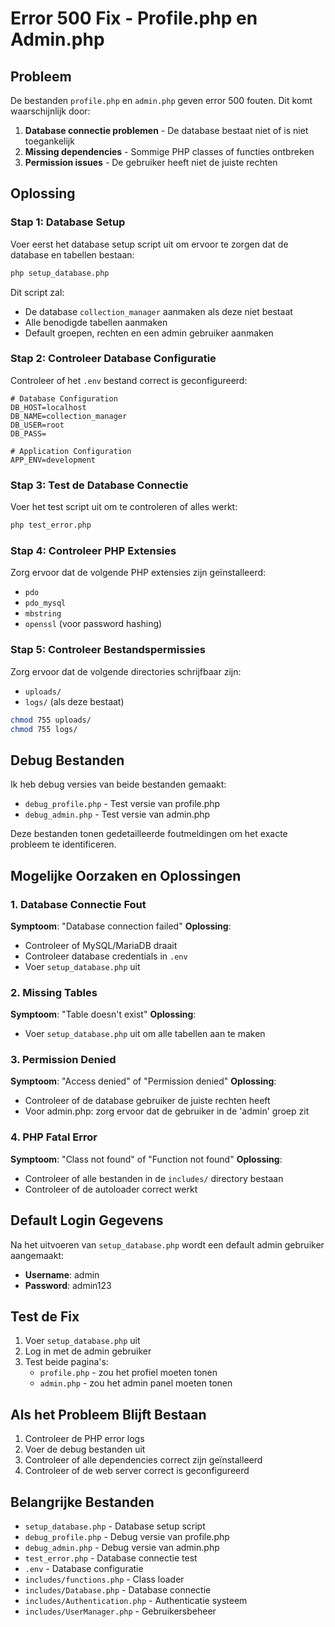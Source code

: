 # Error 500 Fix - Profile.php en Admin.php

## Probleem
De bestanden `profile.php` en `admin.php` geven error 500 fouten. Dit komt waarschijnlijk door:

1. **Database connectie problemen** - De database bestaat niet of is niet toegankelijk
2. **Missing dependencies** - Sommige PHP classes of functies ontbreken
3. **Permission issues** - De gebruiker heeft niet de juiste rechten

## Oplossing

### Stap 1: Database Setup
Voer eerst het database setup script uit om ervoor te zorgen dat de database en tabellen bestaan:

```bash
php setup_database.php
```

Dit script zal:
- De database `collection_manager` aanmaken als deze niet bestaat
- Alle benodigde tabellen aanmaken
- Default groepen, rechten en een admin gebruiker aanmaken

### Stap 2: Controleer Database Configuratie
Controleer of het `.env` bestand correct is geconfigureerd:

```env
# Database Configuration
DB_HOST=localhost
DB_NAME=collection_manager
DB_USER=root
DB_PASS=

# Application Configuration
APP_ENV=development
```

### Stap 3: Test de Database Connectie
Voer het test script uit om te controleren of alles werkt:

```bash
php test_error.php
```

### Stap 4: Controleer PHP Extensies
Zorg ervoor dat de volgende PHP extensies zijn geïnstalleerd:
- `pdo`
- `pdo_mysql`
- `mbstring`
- `openssl` (voor password hashing)

### Stap 5: Controleer Bestandspermissies
Zorg ervoor dat de volgende directories schrijfbaar zijn:
- `uploads/`
- `logs/` (als deze bestaat)

```bash
chmod 755 uploads/
chmod 755 logs/
```

## Debug Bestanden

Ik heb debug versies van beide bestanden gemaakt:
- `debug_profile.php` - Test versie van profile.php
- `debug_admin.php` - Test versie van admin.php

Deze bestanden tonen gedetailleerde foutmeldingen om het exacte probleem te identificeren.

## Mogelijke Oorzaken en Oplossingen

### 1. Database Connectie Fout
**Symptoom**: "Database connection failed"
**Oplossing**: 
- Controleer of MySQL/MariaDB draait
- Controleer database credentials in `.env`
- Voer `setup_database.php` uit

### 2. Missing Tables
**Symptoom**: "Table doesn't exist"
**Oplossing**: 
- Voer `setup_database.php` uit om alle tabellen aan te maken

### 3. Permission Denied
**Symptoom**: "Access denied" of "Permission denied"
**Oplossing**:
- Controleer of de database gebruiker de juiste rechten heeft
- Voor admin.php: zorg ervoor dat de gebruiker in de 'admin' groep zit

### 4. PHP Fatal Error
**Symptoom**: "Class not found" of "Function not found"
**Oplossing**:
- Controleer of alle bestanden in de `includes/` directory bestaan
- Controleer of de autoloader correct werkt

## Default Login Gegevens

Na het uitvoeren van `setup_database.php` wordt een default admin gebruiker aangemaakt:
- **Username**: admin
- **Password**: admin123

## Test de Fix

1. Voer `setup_database.php` uit
2. Log in met de admin gebruiker
3. Test beide pagina's:
   - `profile.php` - zou het profiel moeten tonen
   - `admin.php` - zou het admin panel moeten tonen

## Als het Probleem Blijft Bestaan

1. Controleer de PHP error logs
2. Voer de debug bestanden uit
3. Controleer of alle dependencies correct zijn geïnstalleerd
4. Controleer of de web server correct is geconfigureerd

## Belangrijke Bestanden

- `setup_database.php` - Database setup script
- `debug_profile.php` - Debug versie van profile.php
- `debug_admin.php` - Debug versie van admin.php
- `test_error.php` - Database connectie test
- `.env` - Database configuratie
- `includes/functions.php` - Class loader
- `includes/Database.php` - Database connectie
- `includes/Authentication.php` - Authenticatie systeem
- `includes/UserManager.php` - Gebruikersbeheer